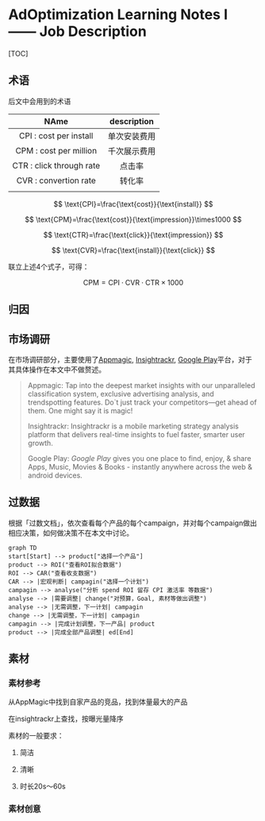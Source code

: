 # AdOptimization Learning Notes I —— Job Description

[TOC]

> 

## 术语

后文中会用到的术语

|           NAme           | description  |
| :----------------------: | :----------: |
|  CPI : cost per install  | 单次安装费用 |
|  CPM : cost per million  | 千次展示费用 |
| CTR : click through rate |    点击率    |
|  CVR : convertion rate   |    转化率    |
|                          |              |

$$
\text{CPI}=\frac{\text{cost}}{\text{install}}
$$

$$
\text{CPM}=\frac{\text{cost}}{\text{impression}}\times1000
$$

$$
\text{CTR}=\frac{\text{click}}{\text{impression}}
$$

$$
\text{CVR}=\frac{\text{install}}{\text{click}}
$$

联立上述4个式子，可得：

$$
\text{CPM}=\text{CPI}\cdot\text{CVR}\cdot\text{CTR}\times1000
$$




## 归因

## 市场调研

在市场调研部分，主要使用了[Appmagic](https://appmagic.rocks/), [Insightrackr](https://www.insightrackr.com/en/?referer=google_ads&from_type=marketing&source=google&campaign_id=22257792677&adgroup_id=175250869396&ad_id=733629641440&keyword=insightrackr&gad_source=1&gad_campaignid=22257792677&gclid=CjwKCAjwyb3DBhBlEiwAqZLe5BA_GWSQJ5tfyrQ7w8ePu2f6PXj4owx00cJ5rOqxsw2uSIQt9oeblRoCNd4QAvD_BwE), [Google Play](https://play.google.com/store/games)平台，对于其具体操作在本文中不做赘述。

> Appmagic: Tap into the deepest market insights with our unparalleled classification  system, exclusive advertising analysis, and trendspotting features.  Do`t just track your competitors—get ahead of them. One might say it is magic!
>
> Insightrackr: Insightrackr is a mobile marketing strategy analysis platform that  delivers real-time insights to fuel faster, smarter user growth.
>
> Google Play: *Google Play* gives you one place to find, enjoy, &  share Apps, Music, Movies & Books - instantly anywhere across the  web & android devices.

## 过数据

根据「过数文档」，依次查看每个产品的每个campaign，并对每个campaign做出相应决策，如何做决策不在本文中讨论。

```mermaid
graph TD
start[Start] --> product["选择一个产品"]
product --> ROI("查看ROI拟合数据")
ROI --> CAR("查看收支数据")
CAR --> |宏观判断| campagin("选择一个计划")
campagin --> analyse("分析 spend ROI 留存 CPI 激活率 等数据")
analyse --> |需要调整| change("对预算，Goal, 素材等做出调整")
analyse --> |无需调整，下一计划| campagin
change --> |无需调整，下一计划| campagin
campagin --> |完成计划调整，下一产品| product
product --> |完成全部产品调整| ed[End]
```

## 素材

### 素材参考

从AppMagic中找到自家产品的竞品，找到体量最大的产品

在insightrackr上查找，按曝光量降序

素材的一般要求：

1. 简洁

2. 清晰

3. 时长20s～60s 

### 素材创意

